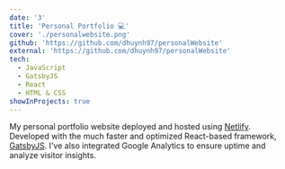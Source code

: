 ```yaml
---
date: '3'
title: 'Personal Portfolio 💻'
cover: './personalwebsite.png'
github: 'https://github.com/dhuynh97/personalWebsite'
external: 'https://github.com/dhuynh97/personalWebsite'
tech:
  - JavaScript
  - GatsbyJS
  - React
  - HTML & CSS
showInProjects: true
---
```


My personal portfolio website deployed and hosted using <a href = 'https://app.netlify.com/sites/danielhuynh/deploys'  target="_blank">Netlify</a>. Developed with the much faster and optimized React-based framework, <a href = 'https://www.gatsbyjs.com/' target="_blank">GatsbyJS</a>. I've also integrated Google Analytics to ensure uptime and analyze visitor insights.
